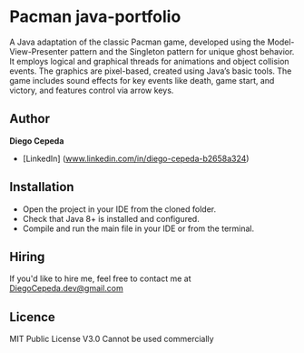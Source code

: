 # Pacman java-portfolio
A Java adaptation of the classic Pacman game, developed using the Model-View-Presenter pattern and the Singleton pattern for unique ghost behavior. It employs logical and graphical threads for animations and object collision events. The graphics are pixel-based, created using Java’s basic tools. The game includes sound effects for key events like death, game start, and victory, and features control via arrow keys.

## Author
**Diego Cepeda**
* [LinkedIn] (www.linkedin.com/in/diego-cepeda-b2658a324)

## Installation
- Open the project in your IDE from the cloned folder.
- Check that Java 8+ is installed and configured.
- Compile and run the main file in your IDE or from the terminal.

## Hiring
If you'd like to hire me, feel free to contact me at DiegoCepeda.dev@gmail.com

## Licence 
MIT Public License V3.0 
Cannot be used commercially
